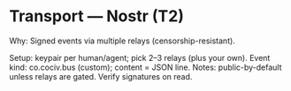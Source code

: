 <!-- status: stub; target: 150+ words -->
<!-- status: stub; target: 150+ words -->
<!-- status: stub; target: 150+ words -->
<!-- status: stub; target: 150+ words -->
<!-- status: stub; target: 150+ words -->
<!-- status: stub; target: 150+ words -->
# Transport — Nostr (T2)
Why: Signed events via multiple relays (censorship-resistant).

Setup: keypair per human/agent; pick 2–3 relays (plus your own).
Event kind: co.cociv.bus (custom); content = JSON line.
Notes: public-by-default unless relays are gated.  Verify signatures on read.







